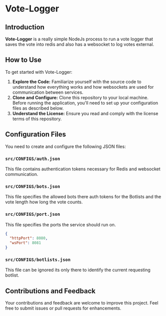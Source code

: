 # Vote-Logger

## Introduction
**Vote-Logger** is a really simple NodeJs process to run a vote logger that saves the vote into redis and also has a websocket to log votes external.

## How to Use
To get started with Vote-Logger:

1. **Explore the Code:** Familiarize yourself with the source code to understand how everything works and how websockets are used for communication between services.
2. **Clone and Configure:** Clone this repository to your local machine. Before running the application, you'll need to set up your configuration files as described below.
3. **Understand the License:** Ensure you read and comply with the license terms of this repository.

## Configuration Files
You need to create and configure the following JSON files:

### `src/CONFIGS/auth.json`
This file contains authentication tokens necessary for Redis and websocket communication.


### `src/CONFIGS/bots.json`
This file specifies the allowed bots there auth tokens for the Botlists and the vote length how long the vote counts.

### `src/CONFIGS/port.json`
This file specifies the ports the service should run on.
```json
{
  "httpPort": 8080, 
  "wsPort": 8081 
}
```

### `src/CONFIGS/botlists.json`
This file can be ignored its only there to identify the current requesting botlist.


## Contributions and Feedback
Your contributions and feedback are welcome to improve this project. Feel free to submit issues or pull requests for enhancements.

